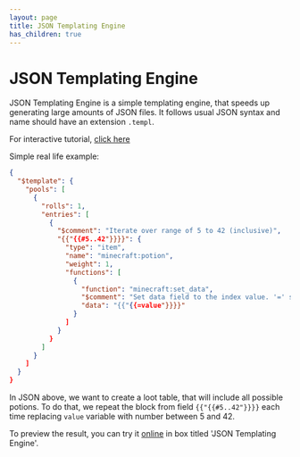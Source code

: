 ```yaml
---
layout: page
title: JSON Templating Engine
has_children: true
---
```


# JSON Templating Engine

JSON Templating Engine is a simple templating engine, that speeds up generating large amounts of JSON files.
It follows usual JSON syntax and name should have an extension `.templ`.

For interactive tutorial, [click here](https://mcdevkit.com/tutorial)

Simple real life example:
```json
{
  "$template": {
    "pools": [
      {
        "rolls": 1,
        "entries": [
          {
            "$comment": "Iterate over range of 5 to 42 (inclusive)",
            "{{"{{#5..42"}}}}": {
              "type": "item",
              "name": "minecraft:potion",
              "weight": 1,
              "functions": [
                {
                  "function": "minecraft:set_data",
                  "$comment": "Set data field to the index value. '=' sign will force conversion to a number",
                  "data": "{{"{{=value"}}}}"
                }
              ]
            }
          }
        ]
      }
    ]
  }
}
```

In JSON above, we want to create a loot table, that will include all possible potions. 
To do that, we repeat the block from field `{{"{{#5..42"}}}}` each time replacing `value` variable with number between 5 and 42.

To preview the result, you can try it [online](https://mcdevkit.com/#showcase) in box titled 'JSON Templating Engine'.